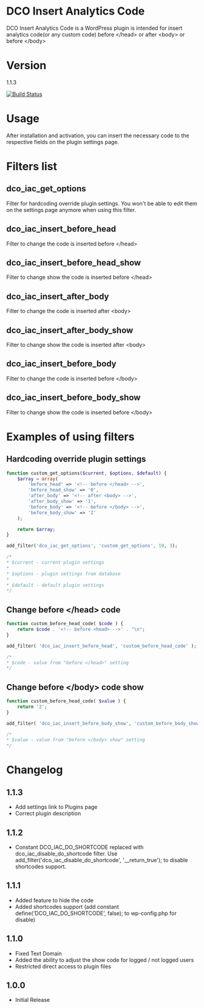 # DCO Insert Analytics Code

DCO Insert Analytics Code is a WordPress plugin is intended for insert analytics code(or any custom code) before &lt;/head&gt; or after &lt;body&gt; or before &lt;/body&gt;

# Version
1.1.3

[![Build Status](https://travis-ci.org/yadenis/DCO-Insert-Analytics-Code.svg?branch=master)](https://travis-ci.org/yadenis/DCO-Insert-Analytics-Code)

# Usage
After installation and activation, you can insert the necessary code to the respective fields on the plugin settings page.

# Filters list
## dco_iac_get_options
Filter for hardcoding override plugin settings. You won't be able to edit them on the settings page anymore when using this filter.
## dco_iac_insert_before_head
Filter to change the code is inserted before &lt;/head&gt;
## dco_iac_insert_before_head_show
Filter to change show the code is inserted before &lt;/head&gt;
## dco_iac_insert_after_body
Filter to change the code is inserted after &lt;body&gt;
## dco_iac_insert_after_body_show
Filter to change show the code is inserted after &lt;body&gt;
## dco_iac_insert_before_body
Filter to change the code is inserted before &lt;/body&gt;
## dco_iac_insert_before_body_show
Filter to change show the code is inserted before &lt;/body&gt;

# Examples of using filters
## Hardcoding override plugin settings
```php
function custom_get_options($current, $options, $default) {
    $array = array(
        'before_head' => '<!-- before </head> -->',
        'before_head_show' => '0',
        'after_body' => '<!-- after <body> -->',
        'after_body_show' => '1',
        'before_body' => '<!-- before </body> -->',
        'before_body_show' => '2'
    );

    return $array;
}

add_filter('dco_iac_get_options', 'custom_get_options', 10, 3);

/*
* $current - current plugin settings
*
* $options - plugin settings from database
*
* $default - default plugin settings
*/
```

## Change before &lt;/head&gt; code
```php
function custom_before_head_code( $code ) {
    return $code . '<!-- before <head> -->' . "\n";
}

add_filter( 'dco_iac_insert_before_head', 'custom_before_head_code' );

/*
* $code - value from "before </head>" setting
*/
```

## Change before &lt;/body&gt; code show
```php
function custom_before_head_code( $value ) {
    return '2';
}

add_filter( 'dco_iac_insert_before_body_show', 'custom_before_body_show' );

/*
* $value - value from "before </body> show" setting
*/
```

# Changelog
## 1.1.3
- Add settings link to Plugins page
- Correct plugin description

## 1.1.2
- Constant DCO_IAC_DO_SHORTCODE replaced with dco_iac_disable_do_shortcode filter. Use add_filter('dco_iac_disable_do_shortcode', '__return_true'); to disable shortcodes support.

## 1.1.1
- Added feature to hide the code
- Added shortcodes support (add constant define('DCO_IAC_DO_SHORTCODE', false); to wp-config.php for disable)

## 1.1.0
- Fixed Text Domain
- Added the ability to adjust the show code for logged / not logged users
- Restricted direct access to plugin files

## 1.0.0
- Initial Release